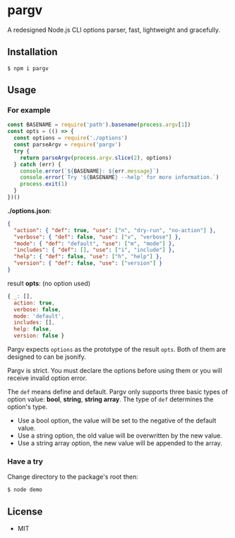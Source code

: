 # pargv

A redesigned Node.js CLI options parser, fast, lightweight and gracefully. 

## Installation

```shell
$ npm i pargv
```

## Usage

### For example

```javascript
const BASENAME = require('path').basename(process.argv[1])
const opts = (() => {
  const options = require('./options')
  const parseArgv = require('pargv')
  try {
    return parseArgv(process.argv.slice(2), options)
  } catch (err) {
    console.error(`${BASENAME}: ${err.message}`)
    console.error(`Try '${BASENAME} --help' for more information.`)
    process.exit(1)
  }
})()
```

**./options.json**:

```json
{
  "action": { "def": true, "use": ["n", "dry-run", "no-action"] },
  "verbose": { "def": false, "use": ["v", "verbose"] },
  "mode": { "def": "default", "use": ["m", "mode"] },
  "includes": { "def": [], "use": ["i", "include"] },
  "help": { "def": false, "use": ["h", "help"] },
  "version": { "def": false, "use": ["version"] }
}
```

result **opts**: (no option used)

```javascript
{ _: [],
  action: true,
  verbose: false,
  mode: 'default',
  includes: [],
  help: false,
  version: false }
```

Pargv expects `options` as the prototype of the result `opts`. Both of them are designed to can be jsonify.

Pargv is strict. You must declare the options before using them or you will receive invalid option error.

The `def` means define and default. Pargv only supports three basic types of option value: **bool**, **string**, **string array**. The type of `def` determines the option's type. 

- Use a bool option, the value will be set to the negative of the default value. 
- Use a string option, the old value will be overwritten by the new value.
- Use a string array option, the new value will be appended to the array.

### Have a try

Change directory to the package's root then:

```shell
$ node demo
```

## License

- MIT

